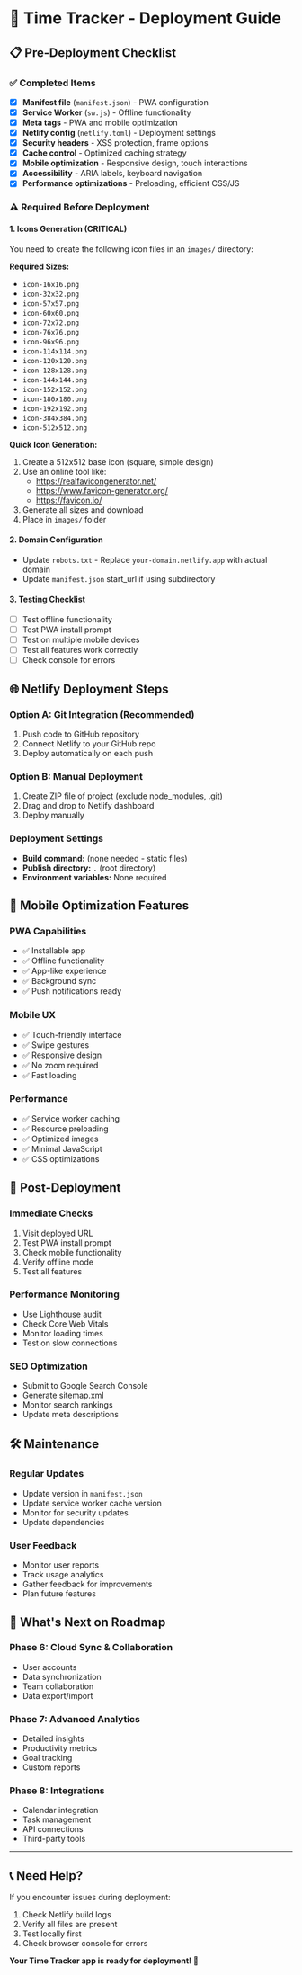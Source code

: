 # 🚀 Time Tracker - Deployment Guide

## 📋 Pre-Deployment Checklist

### ✅ **Completed Items**
- [x] **Manifest file** (`manifest.json`) - PWA configuration
- [x] **Service Worker** (`sw.js`) - Offline functionality
- [x] **Meta tags** - PWA and mobile optimization
- [x] **Netlify config** (`netlify.toml`) - Deployment settings
- [x] **Security headers** - XSS protection, frame options
- [x] **Cache control** - Optimized caching strategy
- [x] **Mobile optimization** - Responsive design, touch interactions
- [x] **Accessibility** - ARIA labels, keyboard navigation
- [x] **Performance optimizations** - Preloading, efficient CSS/JS

### ⚠️ **Required Before Deployment**

#### 1. **Icons Generation** (CRITICAL)
You need to create the following icon files in an `images/` directory:

**Required Sizes:**
- `icon-16x16.png`
- `icon-32x32.png` 
- `icon-57x57.png`
- `icon-60x60.png`
- `icon-72x72.png`
- `icon-76x76.png`
- `icon-96x96.png`
- `icon-114x114.png`
- `icon-120x120.png`
- `icon-128x128.png`
- `icon-144x144.png`
- `icon-152x152.png`
- `icon-180x180.png`
- `icon-192x192.png`
- `icon-384x384.png`
- `icon-512x512.png`

**Quick Icon Generation:**
1. Create a 512x512 base icon (square, simple design)
2. Use an online tool like:
   - https://realfavicongenerator.net/
   - https://www.favicon-generator.org/
   - https://favicon.io/
3. Generate all sizes and download
4. Place in `images/` folder

#### 2. **Domain Configuration**
- Update `robots.txt` - Replace `your-domain.netlify.app` with actual domain
- Update `manifest.json` start_url if using subdirectory

#### 3. **Testing Checklist**
- [ ] Test offline functionality
- [ ] Test PWA install prompt
- [ ] Test on multiple mobile devices
- [ ] Test all features work correctly
- [ ] Check console for errors

## 🌐 **Netlify Deployment Steps**

### **Option A: Git Integration (Recommended)**
1. Push code to GitHub repository
2. Connect Netlify to your GitHub repo
3. Deploy automatically on each push

### **Option B: Manual Deployment**
1. Create ZIP file of project (exclude node_modules, .git)
2. Drag and drop to Netlify dashboard
3. Deploy manually

### **Deployment Settings**
- **Build command:** (none needed - static files)
- **Publish directory:** `.` (root directory)
- **Environment variables:** None required

## 📱 **Mobile Optimization Features**

### **PWA Capabilities**
- ✅ Installable app
- ✅ Offline functionality
- ✅ App-like experience
- ✅ Background sync
- ✅ Push notifications ready

### **Mobile UX**
- ✅ Touch-friendly interface
- ✅ Swipe gestures
- ✅ Responsive design
- ✅ No zoom required
- ✅ Fast loading

### **Performance**
- ✅ Service worker caching
- ✅ Resource preloading
- ✅ Optimized images
- ✅ Minimal JavaScript
- ✅ CSS optimizations

## 🔧 **Post-Deployment**

### **Immediate Checks**
1. Visit deployed URL
2. Test PWA install prompt
3. Check mobile functionality
4. Verify offline mode
5. Test all features

### **Performance Monitoring**
- Use Lighthouse audit
- Check Core Web Vitals
- Monitor loading times
- Test on slow connections

### **SEO Optimization**
- Submit to Google Search Console
- Generate sitemap.xml
- Monitor search rankings
- Update meta descriptions

## 🛠 **Maintenance**

### **Regular Updates**
- Update version in `manifest.json`
- Update service worker cache version
- Monitor for security updates
- Update dependencies

### **User Feedback**
- Monitor user reports
- Track usage analytics
- Gather feedback for improvements
- Plan future features

## 🎯 **What's Next on Roadmap**

### **Phase 6: Cloud Sync & Collaboration**
- User accounts
- Data synchronization
- Team collaboration
- Data export/import

### **Phase 7: Advanced Analytics**
- Detailed insights
- Productivity metrics
- Goal tracking
- Custom reports

### **Phase 8: Integrations**
- Calendar integration
- Task management
- API connections
- Third-party tools

---

## 📞 **Need Help?**

If you encounter issues during deployment:
1. Check Netlify build logs
2. Verify all files are present
3. Test locally first
4. Check browser console for errors

**Your Time Tracker app is ready for deployment! 🎉** 